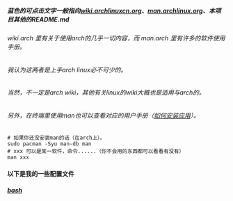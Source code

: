 ##### 蓝色的可点击文字一般指向[wiki.archlinuxcn.org](https://wiki.archlinuxcn.org)、[man.archlinux.org](https://man.archlinux.org)、本项目其他的README.md
###### wiki.arch 里有关于使用arch的几乎一切内容，而 man.arch 里有许多的软件使用手册。
###### 我认为这两者是上手arch linux必不可少的。
###### 当然，不一定是arch wiki，其他有关linux的wiki大概也是适用与arch的。
###### 另外，在终端里使用man也可以查看对应的用户手册（[如何安装应用](https://wiki.archlinuxcn.org/wiki/Pacman#%E5%AE%89%E8%A3%85%E8%BD%AF%E4%BB%B6%E5%8C%85)）。
```shell
# 如果你还没安装man的话（在arch上）。
sudo pacman -Syu man-db man
# xxx 可以是某一软件，命令......（你不会用的东西都可以看看有没有）
man xxx
```
#### 以下是我的一些配置文件
##### [bash](.config/bash/README.md)